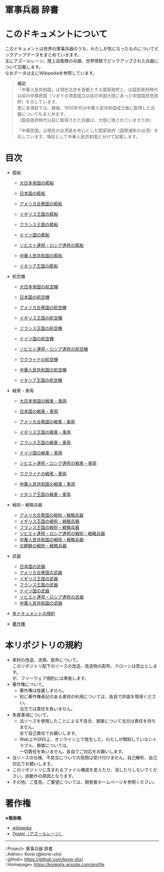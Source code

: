 # 軍事兵器 辞書

# このドキュメントについて <a name="aHowto"></a>
このドキュメントは世界の軍事兵器のうち、わたしが気になったものについてピックアップデータをまとめていきます。  
主にアズールレーン、陸上自衛隊の兵器、世界情勢でピックアップされた兵器について記載します。  
なおデータは主にWikipediaを参照しています。  
  
> **補足**  
> 「中華人民共和国」は現在北京を首都とする国家政府と、は国民政府時代以前の中華民国（つまり台湾国成立以前の中国大陸にあった中国国民党政府）を示しています。  
> 更に本項目では、戦後、1950年代の中華人民共和国成立後に取得した兵器についてもまとめます。  
> （国民政府時代以前に取得された兵器は、大陸に残されていますため）  
>   
> 「中華民国」は現在の台湾島を中心とした国家政府（国際通称の台湾）を示しています。項目として中華人民共和国と分けて記載します。  



# 目次 <a name="aMokuji"></a>
* 艦船
	* [大日本帝国の艦船](/ship/readme.md#aEmp-Japan)
	* [日本国の艦船](/ship_mod/readme.md#aJapan)

	* [アメリカ合衆国の艦船](/ship/readme.md#aAmerica)
	* [イギリス王国の艦船](/ship/readme.md#aEngland)
	* [フランス王国の艦船](/ship/readme.md#aFrance)
	* [ドイツ国の艦船](/ship/readme.md#aGermany)
	* [ソビエト連邦・ロシア連邦の艦船](/ship/readme.md#aRussia)
	* [中華人民共和国の艦船](/ship/readme.md#aChina)
	* [イタリア王国の艦船](/ship/readme.md#aItaly)

* 航空機
	* [大日本帝国の航空機](/plane/readme.md#aEmp-Japan)
	* [日本国の航空機](/plane/readme.md#aJapan)

	* [アメリカ合衆国の航空機](/plane/readme.md#aAmerica)
	* [イギリス王国の航空機](/plane/readme.md#aEngland)
	* [フランス王国の航空機](/plane/readme.md#aFrance)
	* [ドイツ国の航空機](/plane/readme.md#aGermany)
	* [ソビエト連邦・ロシア連邦の航空機](/plane/readme.md#aRussia)
	* [ウクライナの航空機](/plane/readme.md#aUkraine)
	* [中華人民共和国の航空機](/plane/readme.md#aChina)
	* [イタリア王国の航空機](/plane/readme.md#aItaly)

* 戦車・車両
	* [大日本帝国の戦車・車両](/ground/readme.md#aEmp-Japan)
	* [日本国の戦車・車両](/ground/readme.md#aJapan)

	* [アメリカ合衆国の戦車・車両](/ground/readme.md#aAmerica)
	* [イギリス王国の戦車・車両](/ground/readme.md#aEngland)
	* [フランス王国の戦車・車両](/ground/readme.md#aFrance)
	* [ドイツ国の戦車・車両](/ground/readme.md#aGermany)
	* [ソビエト連邦・ロシア連邦の戦車・車両](/ground/readme.md#aRussia)
	* [ウクライナの戦車・車両](/ground/readme.md#aUkraine)
	* [中華人民共和国の戦車・車両](/ground/readme.md#aChina)
	* [イタリア王国の戦車・車両](/ground/readme.md#aItaly)

* 戦術・戦略兵器
	* [アメリカ合衆国の戦術・戦略兵器](/ground/readme.md#aStrAmerica)
	* [イギリス王国の戦術・戦略兵器](/ground/readme.md#aStrEngland)
	* [フランス王国の戦術・戦略兵器](/ground/readme.md#aStrFrance)
	* [ソビエト連邦・ロシア連邦の戦術・戦略兵器](/ground/readme.md#aStrSoviet)
	* [中華人民共和国の戦術・戦略兵器](/ground/readme.md#aStrChina)
	* [北朝鮮の戦術・戦略兵器](/ground/readme.md#aStrNortthKorea)

* 武器
	* [日本国の武器](/wepon/readme.md#aJapan)
	* [アメリカ合衆国の武器](/wepon/readme.md#aAmerica)
	* [イギリス王国の武器](/wepon/readme.md#aEngland)
	* [フランス王国の武器](/wepon/readme.md#aFrance)
	* [ドイツ国の武器](/wepon/readme.md#aGermany)
	* [ソビエト連邦・ロシア連邦の武器](/wepon/readme.md#aRussia)
	* [中華人民共和国の武器](/wepon/readme.md#aChina)

* [本ドキュメントの規約](#aRules)
* [著作権](#aCopyright)




# 本リポジトリの規約 <a name="aRules"></a>
* 素材の改造、流用、配布について。  
  このリポジトリ配下のソースの改造、改造物の配布、クローンは禁止とします。  
  が、フリーウェア規約には準拠します。  
* 著作権について。
  * 著作権は放棄しません。
  * 別に著作権表記のある素材の利用については、各自で許諾を取得ください。  
    当方では責任を負いません。  
* 免責事項について。
  * 当ソースを使用したことによる不具合、損害について当方は責任を持ちません。  
    全て自己責任でお願いします。  
  * Web上やSNS上、オンライン上で発生した、わたしが関知していないトラブル、損害については、  
    一切責任を負いません。各自でご対応をお願いします。  
* 当ソースの仕様、不具合についての質問は受け付けません。自己解析、自己対応でお願いします。  
* このリポジトリに含まれるファイル構成を変えたり、消したりしないでください。誤動作の原因となります。  
* その他、ご意見、ご要望については、開発者ホームページを参照ください。  


# 著作権 <a name="aCopyright"></a>
**※敬称略**  
* [wikipedia](https://ja.wikipedia.org/)  
* [Yoster（アズールレーン）](https://www.azurlane.jp/)  


***
::Project= 軍事兵器 辞書  
::Admin= Korei (@korei-xlix)  
::github= https://github.com/korei-xlix/  
::Homepage= https://koreixlix.wixsite.com/profile  
